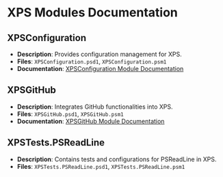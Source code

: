 # XPS Modules Documentation

## XPSConfiguration

- **Description**: Provides configuration management for XPS.
- **Files**: `XPSConfiguration.psd1`, `XPSConfiguration.psm1`
- **Documentation**: [XPSConfiguration Module Documentation](XPSConfiguration.md)

## XPSGitHub

- **Description**: Integrates GitHub functionalities into XPS.
- **Files**: `XPSGitHub.psd1`, `XPSGitHub.psm1`
- **Documentation**: [XPSGitHub Module Documentation](XPSGitHub.md)

## XPSTests.PSReadLine

- **Description**: Contains tests and configurations for PSReadLine in XPS.
- **Files**: `XPSTests.PSReadLine.psd1`, `XPSTests.PSReadLine.psm1`
